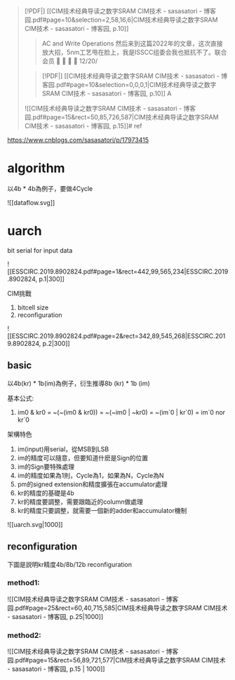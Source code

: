 > [!PDF|] [[CIM技术经典导读之数字SRAM CIM技术 - sasasatori - 博客园.pdf#page=10&selection=2,58,16,6|CIM技术经典导读之数字SRAM CIM技术 - sasasatori - 博客园, p.10]]
> > AC and Write Operations 然后来到这篇2022年的文章，这次直接放大招，5nm工艺甩在脸上，我是ISSCC组委会我也抵抗不了。联合会员     12/20/
> 
> > [!PDF|] [[CIM技术经典导读之数字SRAM CIM技术 - sasasatori - 博客园.pdf#page=10&selection=0,0,0,1|CIM技术经典导读之数字SRAM CIM技术 - sasasatori - 博客园, p.10]]
> > A
> 
> ![[CIM技术经典导读之数字SRAM CIM技术 - sasasatori - 博客园.pdf#page=15&rect=50,85,726,587|CIM技术经典导读之数字SRAM CIM技术 - sasasatori - 博客园, p.15]]# ref

https://www.cnblogs.com/sasasatori/p/17973415

# algorithm

以4b * 4b為例子，要做4Cycle

![[dataflow.svg]]

# uarch

bit serial for input data

![[ESSCIRC.2019.8902824.pdf#page=1&rect=442,99,565,234|ESSCIRC.2019.8902824, p.1|300]]

CIM挑戰
1. bitcell size
2. reconfiguration

![[ESSCIRC.2019.8902824.pdf#page=2&rect=342,89,545,268|ESSCIRC.2019.8902824, p.2|300]]

## basic

以4b(kr) \* 1b(im)為例子，衍生推導8b (kr) \* 1b (im)

基本公式:
1. im0 & kr0 = ~(~(im0 & kr0)) = ~(~im0 | ~kr0) = ~(im\`0 | kr\`0) = im\`0 nor kr\`0

架構特色
1. im(input)用serial，從MSB到LSB
2. im的精度可以隨意，但要知道什麽是Sign的位置
3. im的Sign要特殊處理
4. im的精度如果為1則，Cycle為1，如果為N，Cycle為N
5. pm的signed extension和精度擴張在accumulator處理
6. kr的精度的基礎是4b
7. kr的精度要調整，需要跟臨近的column做處理
8. kr的精度只要調整，就需要一個新的adder和accumulator機制

![[uarch.svg|1000]]

## reconfiguration

下圖是説明kr精度4b/8b/12b reconfiguration

### method1:

![[CIM技术经典导读之数字SRAM CIM技术 - sasasatori - 博客园.pdf#page=25&rect=60,40,715,585|CIM技术经典导读之数字SRAM CIM技术 - sasasatori - 博客园, p.25|1000]]

### method2:

![[CIM技术经典导读之数字SRAM CIM技术 - sasasatori - 博客园.pdf#page=15&rect=56,89,721,577|CIM技术经典导读之数字SRAM CIM技术 - sasasatori - 博客园, p.15 | 1000]]